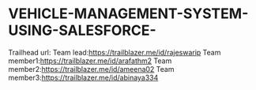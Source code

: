 # VEHICLE-MANAGEMENT-SYSTEM-USING-SALESFORCE-
Trailhead url:
Team lead:https://trailblazer.me/id/rajeswarip
Team member1:https://trailblazer.me/id/arafathm2
Team member2:https://trailblazer.me/id/ameena02
Team member3:https://trailblazer.me/id/abinaya334
